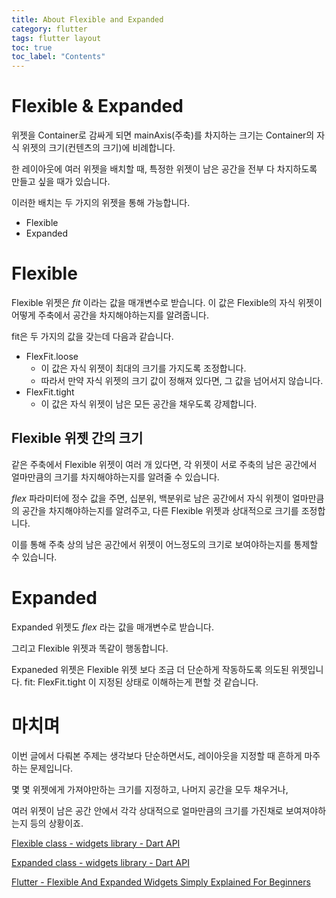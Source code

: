 ```yaml
---
title: About Flexible and Expanded
category: flutter
tags: flutter layout
toc: true
toc_label: "Contents"
---
```


# Flexible & Expanded

위젯을 Container로 감싸게 되면 mainAxis(주축)를 차지하는 크기는 Container의 자식 위젯의 크기(컨텐츠의 크기)에 비례합니다.

한 레이아웃에 여러 위젯을 배치할 때, 특정한 위젯이 남은 공간을 전부 다 차지하도록 만들고 싶을 때가 있습니다.

이러한 배치는 두 가지의 위젯을 통해 가능합니다.

- Flexible
- Expanded

# Flexible

Flexible 위젯은 *fit* 이라는 값을 매개변수로 받습니다.
이 값은 Flexible의 자식 위젯이 어떻게 주축에서 공간을 차지해야하는지를 알려줍니다. 

fit은 두 가지의 값을 갖는데 다음과 같습니다.

- FlexFit.loose
    - 이 값은 자식 위젯이 최대의 크기를 가지도록 조정합니다.
    - 따라서 만약 자식 위젯의 크기 값이 정해져 있다면, 그 값을 넘어서지 않습니다.
- FlexFit.tight
    - 이 값은 자식 위젯이 남은 모든 공간을 채우도록 강제합니다.

## Flexible 위젯 간의 크기

같은 주축에서 Flexible 위젯이 여러 개 있다면, 각 위젯이 서로 주축의 남은 공간에서 얼마만큼의 크기를 차지해야하는지를 알려줄 수 있습니다.

*flex* 파라미터에 정수 값을 주면, 십분위, 백분위로 남은 공간에서 자식 위젯이 얼마만큼의 공간을 차지해야하는지를 알려주고, 다른 Flexible 위젯과 상대적으로 크기를 조정합니다.

이를 통해 주축 상의 남은 공간에서 위젯이 어느정도의 크기로 보여야하는지를 통제할 수 있습니다.

# Expanded

Expanded 위젯도 *flex* 라는 값을 매개변수로 받습니다.

그리고 Flexible 위젯과 똑같이 행동합니다.

Expaneded 위젯은 Flexible 위젯 보다 조금 더 단순하게 작동하도록 의도된 위젯입니다.
fit: FlexFit.tight 이 지정된 상태로 이해하는게 편할 것 같습니다.

# 마치며

이번 글에서 다뤄본 주제는 생각보다 단순하면서도, 레이아웃을 지정할 때 흔하게 마주하는 문제입니다.

몇 몇 위젯에게 가져야만하는 크기를 지정하고, 나머지 공간을 모두 채우거나,

여러 위젯이 남은 공간 안에서 각각 상대적으로 얼마만큼의 크기를 가진채로 보여져야하는지 등의 상황이죠.

[Flexible class - widgets library - Dart API](https://api.flutter.dev/flutter/widgets/Flexible-class.html)

[Expanded class - widgets library - Dart API](https://api.flutter.dev/flutter/widgets/Expanded-class.html)

[Flutter - Flexible And Expanded Widgets Simply Explained For Beginners](https://www.youtube.com/watch?v=GS1YJ2KP_CQ&list=PLp5vKkBQLOGwwNUxkZ4v8YAv3OdyfMKvM&index=7&ab_channel=FlutterMentor)